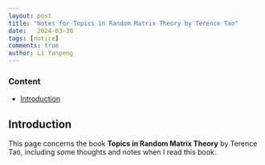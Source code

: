 ```yaml
---
layout: post
title: "Notes for Topics in Random Matrix Theory by Terence Tao"
date:   2024-03-30
tags: [notice]
comments: true
author: Li Yanpeng
---
```



<!-- more -->

### Content

- [Introduction](#Introduction)

## Introduction
This page concerns the book **Topics in Random Matrix Theory** by Terence Tao, including some thoughts and notes when I read this book.
